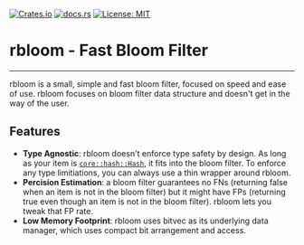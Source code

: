 [![Crates.io](https://img.shields.io/crates/v/rbloom.svg)](https://crates.io/crates/rbloom)
[![docs.rs](https://docs.rs/rbloom/badge.svg)](https://docs.rs/rbloom)
[![License: MIT](https://img.shields.io/badge/License-MIT-blue.svg)](https://github.com/yairvogel/rbloom/blob/main/LICENSE)
# rbloom - Fast Bloom Filter
---

rbloom is a small, simple and fast bloom filter, focused on speed and ease of use.
rbloom focuses on bloom filter data structure and doesn't get in the way of the user.

## Features
- **Type Agnostic**: rbloom doesn't enforce type safety by design. As long as your item is [`core::hash::Hash`](https://doc.rust-lang.org/beta/core/hash/trait.Hash.html), it fits into the bloom filter. To enforce any type limitiations, you can always use a thin wrapper around rbloom.
- **Percision Estimation**: a bloom filter guarantees no FNs (returning false when an item is not in the bloom filter) but it might have FPs (returning true even though an item is not in the bloom filter). rbloom lets you tweak that FP rate.
- **Low Memory Footprint**: rbloom uses bitvec as its underlying data manager, which uses compact bit arrangement and access.
